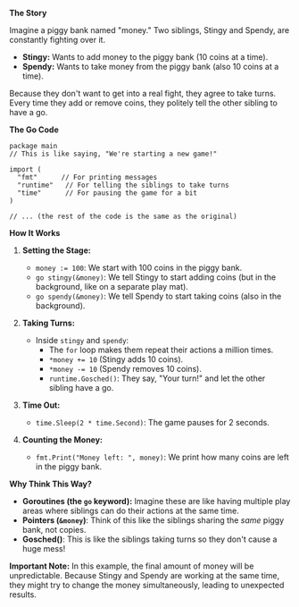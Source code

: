 **The Story**

Imagine a piggy bank named "money."  Two siblings, Stingy and Spendy, are constantly fighting over it.

* **Stingy:** Wants to add money to the piggy bank (10 coins at a time).
* **Spendy:** Wants to take money from the piggy bank (also 10 coins at a time).

Because they don't want to get into a real fight, they agree to take turns. Every time they add or remove coins, they politely tell the other sibling to have a go.

**The Go Code**

```golang
package main 
// This is like saying, "We're starting a new game!"

import (
  "fmt"      // For printing messages 
  "runtime"   // For telling the siblings to take turns
  "time"      // For pausing the game for a bit
)

// ... (the rest of the code is the same as the original)
```

**How It Works**

1. **Setting the Stage:**
   * `money := 100`: We start with 100 coins in the piggy bank.
   * `go stingy(&money)`: We tell Stingy to start adding coins (but in the background, like on a separate play mat).
   * `go spendy(&money)`: We tell Spendy to start taking coins (also in the background).

2. **Taking Turns:**
   * Inside `stingy` and `spendy`:
      *  The `for` loop makes them repeat their actions a million times.
      *  `*money += 10` (Stingy adds 10 coins).
      *  `*money -= 10` (Spendy removes 10 coins).
      *  `runtime.Gosched()`:  They say, "Your turn!" and let the other sibling have a go.

3. **Time Out:**
    * `time.Sleep(2 * time.Second)`: The game pauses for 2 seconds.

4. **Counting the Money:**
   * `fmt.Print("Money left: ", money)`: We print how many coins are left in the piggy bank.

**Why Think This Way?**

* **Goroutines (the `go` keyword):**  Imagine these are like having multiple play areas where siblings can do their actions at the same time.
* **Pointers (`&money`)**:  Think of this like the siblings sharing the *same* piggy bank, not copies.
* **Gosched()**: This is like the siblings taking turns so they don't cause a huge mess!

**Important Note:** In this example, the final amount of money will be unpredictable. Because Stingy and Spendy are working at the same time, they might try to change the money simultaneously, leading to unexpected results. 
